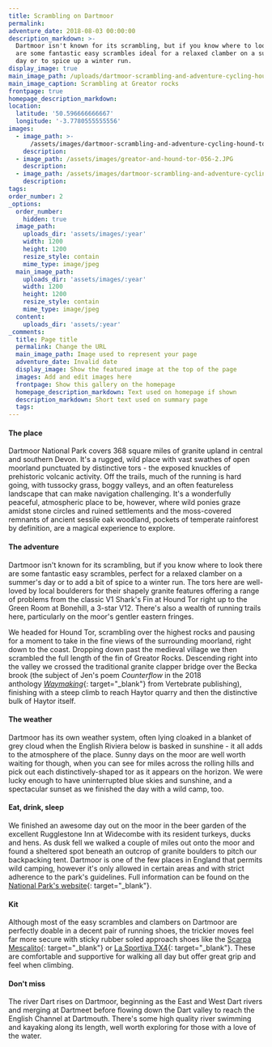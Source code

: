 ```yaml
---
title: Scrambling on Dartmoor
permalink:
adventure_date: 2018-08-03 00:00:00
description_markdown: >-
  Dartmoor isn't known for its scrambling, but if you know where to look there
  are some fantastic easy scrambles ideal for a relaxed clamber on a summer's
  day or to spice up a winter run.
display_image: true
main_image_path: /uploads/dartmoor-scrambling-and-adventure-cycling-hound-tor-101-2.JPG
main_image_caption: Scrambling at Greator rocks
frontpage: true
homepage_description_markdown:
location:
  latitude: '50.596666666667'
  longitude: '-3.7780555555556'
images:
  - image_path: >-
      /assets/images/dartmoor-scrambling-and-adventure-cycling-hound-tor-010-2.JPG
    description:
  - image_path: /assets/images/greator-and-hound-tor-056-2.JPG
    description:
  - image_path: /assets/images/dartmoor-scrambling-and-adventure-cycling-hound-tor-44.JPG
    description:
tags:
order_number: 2
_options:
  order_number:
    hidden: true
  image_path:
    uploads_dir: 'assets/images/:year'
    width: 1200
    height: 1200
    resize_style: contain
    mime_type: image/jpeg
  main_image_path:
    uploads_dir: 'assets/images/:year'
    width: 1200
    height: 1200
    resize_style: contain
    mime_type: image/jpeg
  content:
    uploads_dir: 'assets/:year'
_comments:
  title: Page title
  permalink: Change the URL
  main_image_path: Image used to represent your page
  adventure_date: Invalid date
  display_image: Show the featured image at the top of the page
  images: Add and edit images here
  frontpage: Show this gallery on the homepage
  homepage_description_markdown: Text used on homepage if shown
  description_markdown: Short text used on summary page
  tags:
---
```


#### The place

Dartmoor National Park covers 368 square miles of granite upland in central and southern Devon. It's a rugged, wild place with vast swathes of open moorland punctuated by distinctive tors - the exposed knuckles of prehistoric volcanic activity. Off the trails, much of the running is hard going, with tussocky grass, boggy valleys, and an often featureless landscape that can make navigation challenging. It's a wonderfully peaceful, atmospheric place to be, however, where wild ponies graze amidst stone circles and ruined settlements and the moss-covered remnants of ancient sessile oak woodland, pockets of temperate rainforest by definition, are a magical experience to explore.

#### The adventure

Dartmoor isn't known for its scrambling, but if you know where to look there are some fantastic easy scrambles, perfect for a relaxed clamber on a summer's day or to add a bit of spice to a winter run. The tors here are well-loved by local boulderers for their shapely granite features offering a range of problems from the classic V1 Shark's Fin at Hound Tor right up to the Green Room at Bonehill, a 3-star V12. There's also a wealth of running trails here, particularly on the moor's gentler eastern fringes.

We headed for Hound Tor, scrambling over the highest rocks and pausing for a moment to take in the fine views of the surrounding moorland, right down to the coast. Dropping down past the medieval village we then scrambled the full length of the fin of Greator Rocks. Descending right into the valley we crossed the traditional granite clapper bridge over the Becka brook (the subject of Jen's poem&nbsp;*Counterflow* in the 2018 anthology&nbsp;[*Waymaking*](https://www.v-publishing.co.uk/books/categories/wildlife-photography-and-outdoors/waymaking.html){: target="_blank"}&nbsp;from Vertebrate publishing), finishing with a steep climb to reach Haytor quarry and then the distinctive bulk of Haytor itself.

#### The weather

Dartmoor has its own weather system, often lying cloaked in a blanket of grey cloud when the English Riviera below is basked in sunshine - it all adds to the atmosphere of the place. Sunny days on the moor are well worth waiting for though, when you can see for miles across the rolling hills and pick out each distinctively-shaped tor as it appears on the horizon. We were lucky enough to have uninterrupted blue skies and sunshine, and a spectacular sunset as we finished the day with a wild camp, too.

#### Eat, drink, sleep

We finished an awesome day out on the moor in the beer garden of the excellent Rugglestone Inn at Widecombe with its resident turkeys, ducks and hens. As dusk fell we walked a couple of miles out onto the moor and found a sheltered spot beneath an outcrop of granite boulders to pitch our backpacking tent. Dartmoor is one of the few places in England that permits wild camping, however it's only allowed in certain areas and with strict adherence to the park's guidelines. Full information can be found on the [National Park's website](http://www.dartmoor.gov.uk/enjoy-dartmoor/outdoor-activities/camping){: target="_blank"}.

#### Kit

Although most of the easy scrambles and clambers on Dartmoor are perfectly doable in a decent pair of running shoes, the trickier moves feel far more secure with sticky rubber soled approach shoes like the [Scarpa Mescalito](https://www.scarpa.co.uk/approach/mescalito/){: target="_blank"} or [La Sportiva TX4](https://www.lasportiva.com/en/tx4-woman){: target="_blank"}. These are comfortable and supportive for walking all day but offer great grip and feel when climbing.

#### Don't miss

The river Dart rises on Dartmoor, beginning as the East and West Dart rivers and merging at Dartmeet before flowing down the Dart valley to reach the English Channel at Dartmouth. There's some high quality river swimming and kayaking along its length, well worth exploring for those with a love of the water.